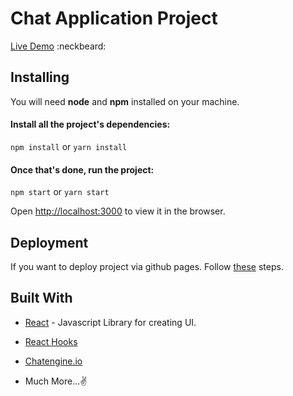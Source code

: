 
# Chat Application Project

[Live Demo](https://chat-application-0.netlify.app/) 
:neckbeard:


## Installing

You will need **node** and **npm** installed on your machine.

#### Install all the project's dependencies:

`npm install` or `yarn install`
  
#### Once that's done, run the project:

`npm start` or `yarn start`

Open [http://localhost:3000](http://localhost:3000/) to view it in the browser.


## Deployment

If you want to deploy project via github pages. Follow [these](https://www.netlify.com/blog/2016/07/22/deploy-react-apps-in-less-than-30-seconds/) steps.

  
## Built With

-  [React](https://reactjs.org/) - Javascript Library for creating UI.

-  [React Hooks](https://reactjs.org/docs/hooks-intro.html)

-  [Chatengine.io](https://chatengine.io/)

- Much More...✌